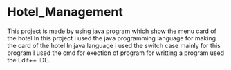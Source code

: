 # Hotel_Management
This project is made by using java program which show the menu card of the hotel
In this project i used the java programming language for making the card of the hotel
In java language i used the switch case mainly for this program
I used the cmd for exection of program
for writting a program used the Edit++ IDE.

